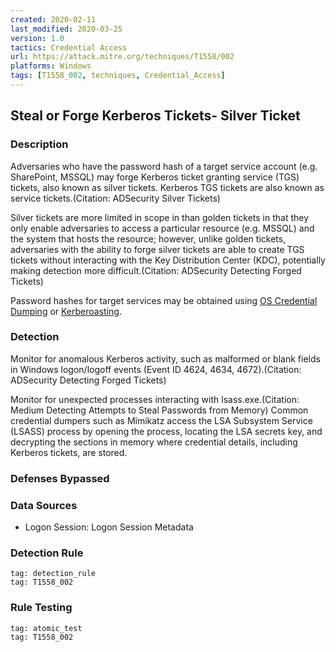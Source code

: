 ```yaml
---
created: 2020-02-11
last_modified: 2020-03-25
version: 1.0
tactics: Credential Access
url: https://attack.mitre.org/techniques/T1558/002
platforms: Windows
tags: [T1558_002, techniques, Credential_Access]
---
```


## Steal or Forge Kerberos Tickets- Silver Ticket

### Description

Adversaries who have the password hash of a target service account (e.g. SharePoint, MSSQL) may forge Kerberos ticket granting service (TGS) tickets, also known as silver tickets. Kerberos TGS tickets are also known as service tickets.(Citation: ADSecurity Silver Tickets)

Silver tickets are more limited in scope in than golden tickets in that they only enable adversaries to access a particular resource (e.g. MSSQL) and the system that hosts the resource; however, unlike golden tickets, adversaries with the ability to forge silver tickets are able to create TGS tickets without interacting with the Key Distribution Center (KDC), potentially making detection more difficult.(Citation: ADSecurity Detecting Forged Tickets)

Password hashes for target services may be obtained using [OS Credential Dumping](https://attack.mitre.org/techniques/T1003) or [Kerberoasting](https://attack.mitre.org/techniques/T1558/003).

### Detection

Monitor for anomalous Kerberos activity, such as malformed or blank fields in Windows logon/logoff events (Event ID 4624, 4634, 4672).(Citation: ADSecurity Detecting Forged Tickets) 

Monitor for unexpected processes interacting with lsass.exe.(Citation: Medium Detecting Attempts to Steal Passwords from Memory) Common credential dumpers such as Mimikatz access the LSA Subsystem Service (LSASS) process by opening the process, locating the LSA secrets key, and decrypting the sections in memory where credential details, including Kerberos tickets, are stored.

### Defenses Bypassed



### Data Sources

  - Logon Session: Logon Session Metadata
### Detection Rule

```query
tag: detection_rule
tag: T1558_002
```

### Rule Testing

```query
tag: atomic_test
tag: T1558_002
```
